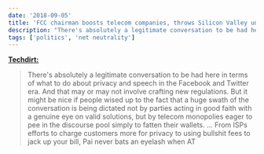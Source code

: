 ```yaml
---
date: '2018-09-05'
title: 'FCC chairman boosts telecom companies, throws Silicon Valley under the bus'
description: "There's absolutely a legitimate conversation to be had here in terms of what to do about privacy and speech in the Facebook and Twitter era. And that may or may not involve crafting new regulations. But it might be nice if people wised up to the fact that a huge swath of the conversation is being dictated not by parties acting in good faith with a genuine eye on valid solutions, but by telecom monopolies eager to pee in the discourse pool simply to fatten their wallets."
tags: ['politics', 'net neutrality']
---
```


**[Techdirt:](https://www.techdirt.com/2018/09/05/ajit-pai-coddles-big-telecom-demonizes-silicon-valley/)**

> There's absolutely a legitimate conversation to be had here in terms of what to do about privacy and speech in the Facebook and Twitter era. And that may or may not involve crafting new regulations. But it might be nice if people wised up to the fact that a huge swath of the conversation is being dictated not by parties acting in good faith with a genuine eye on valid solutions, but by telecom monopolies eager to pee in the discourse pool simply to fatten their wallets.<!-- excerpt -->
> ...
> From ISPs efforts to charge customers more for privacy to using bullshit fees to jack up your bill, Pai never bats an eyelash when AT
